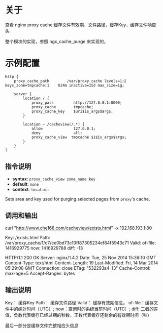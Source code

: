 关于
================

查看 nginx proxy cache 缓存文件有效期，文件路径，缓存Key，缓存文件响应头

整个模块的实现，参照 ngx_cache_purge 来实现的。


示例配置
===============================================
    http {
        proxy_cache_path        /var/proxy_cache levels=1:2 keys_zone=tmpcache:1    024m inactive=15d max_size=1g;

        server {
            location / {
                proxy_pass         http://127.0.0.1:8000;
                proxy_cache        tmpcache;
                proxy_cache_key    $uri$is_args$args;
            }

            location ~ /cacheview(/.*) {
                allow              127.0.0.1;
                deny               all;
                proxy_cache_view  tmpcache $1$is_args$args;
            }
        }
    }


指令说明
-----------------
* **syntax**: `proxy_cache_view zone_name key`
* **default**: `none`
* **context**: `location`

Sets area and key used for purging selected pages from `proxy`'s cache.

调用和输出
-----------------
curl "http://www.che168.com/cacheview/exists.html" -x 192.168.193.1:80

Key: /exists.html 
Path: /var/proxy_cache/1/c7/ce0bd73c10ff87305234ef84f5943c71 
Valid: of-file: 1416929775 now: 1416929788 diff: -13 

HTTP/1.1 200 OK 
Server: nginx/1.4.2 
Date: Tue, 25 Nov 2014 15:36:10 GMT 
Content-Type: text/html 
Content-Length: 19 
Last-Modified: Fri, 14 Mar 2014 05:29:08 GMT 
Connection: close 
ETag: "532293a4-13" 
Cache-Control: max-age=5 
Accept-Ranges: bytes 

输出说明
-----------------
Key：   缓存Key
Path：  缓存文件路径
Valid： 缓存有效期信息。 of-file：缓存文件中的绝对时间（UTC）; now：查询时的系统当前时间（UTC）; diff: 二者的差值，负数代表缓存已经过期的秒数。正数代表缓存还剩余的有效期时间（秒）

最后一部分是缓存文件完整相应头信息
